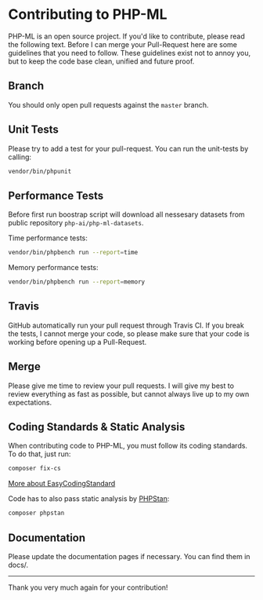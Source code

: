 # Contributing to PHP-ML

PHP-ML is an open source project. If you'd like to contribute, please read the following text. Before I can merge your 
Pull-Request here are some guidelines that you need to follow. These guidelines exist not to annoy you, but to keep the 
code base clean, unified and future proof.

## Branch

You should only open pull requests against the `master` branch.

## Unit Tests

Please try to add a test for your pull-request. You can run the unit-tests by calling:

```bash
vendor/bin/phpunit
```

## Performance Tests

Before first run boostrap script will download all nessesary datasets from public repository `php-ai/php-ml-datasets`.

Time performance tests:

```bash
vendor/bin/phpbench run --report=time
```

Memory performance tests:

```bash
vendor/bin/phpbench run --report=memory
```

## Travis

GitHub automatically run your pull request through Travis CI.
If you break the tests, I cannot merge your code, so please make sure that your code is working before opening up a Pull-Request.

## Merge

Please give me time to review your pull requests. I will give my best to review everything as fast as possible, but cannot always live up to my own expectations.

## Coding Standards & Static Analysis

When contributing code to PHP-ML, you must follow its coding standards. To do that, just run:

```bash
composer fix-cs
```
[More about EasyCodingStandard](https://github.com/Symplify/EasyCodingStandard)

Code has to also pass static analysis by [PHPStan](https://github.com/phpstan/phpstan):

```bash
composer phpstan
```


## Documentation

Please update the documentation pages if necessary. You can find them in docs/.

---

Thank you very much again for your contribution!
